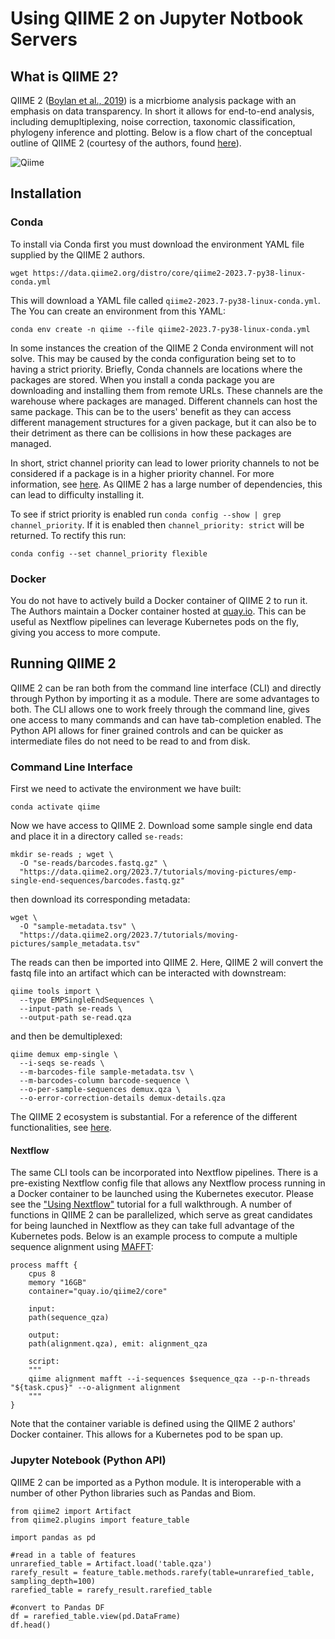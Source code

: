 # Using QIIME 2 on Jupyter Notbook Servers

## What is QIIME 2?

QIIME 2 ([Boylan et al., 2019](https://www.nature.com/articles/s41587-019-0209-9)) is a micrbiome analysis package with an emphasis on data transparency. In short it allows for end-to-end analysis, including demupltiplexing, noise correction, taxonomic classification, phylogeny inference and plotting. Below is a flow chart of the conceptual outline of QIIME 2 (courtesy of the authors, found [here](https://docs.qiime2.org/2023.7/tutorials/overview/)).

<img src="../img/qiime_overview.png" alt= "Qiime">

## Installation

### Conda
To install via Conda first you must download the environment YAML file supplied by the QIIME 2 authors. 

```wget https://data.qiime2.org/distro/core/qiime2-2023.7-py38-linux-conda.yml```

This will download a YAML file called ```qiime2-2023.7-py38-linux-conda.yml```. The  You can create an environment from this YAML:

```conda env create -n qiime --file qiime2-2023.7-py38-linux-conda.yml```

In some instances the creation of the QIIME 2 Conda environment will not solve. This may be caused by the conda configuration being set to to having a strict priority. Briefly, Conda channels are locations where the packages are stored. When you install a conda package you are downloading and installing them from remote URLs. These channels are the warehouse where packages are managed. Different channels can host the same package. This can be to the users' benefit as they can access different management structures for a given package, but it can also be to their detriment as there can be collisions in how these packages are managed. 

In short, strict channel priority can lead to lower priority channels to not be considered if a package is in a higher priority channel. For more information, see [here](https://conda.io/projects/conda/en/latest/user-guide/tasks/manage-channels.html). As QIIME 2 has a large number of dependencies, this can lead to difficulty installing it.

To see if strict priority is enabled run ```conda config --show | grep channel_priority```. If it is enabled then ```channel_priority: strict``` will be returned. To rectify this run:

```conda config --set channel_priority flexible```

### Docker

You do not have to actively build a Docker container of QIIME 2 to run it. The Authors maintain a Docker container hosted at [quay.io](quay.io/qiime2/latest). This can be useful as Nextflow pipelines can leverage Kubernetes pods on the fly, giving you access to more compute.

## Running QIIME 2

QIIME 2 can be ran both from the command line interface (CLI) and directly through Python by importing it as a module. There are some advantages to both. The CLI allows one to work freely through the command line, gives one access to many commands and can have tab-completion enabled. The Python API allows for finer grained controls and can be quicker as intermediate files do not need to be read to and from disk.

### Command Line Interface

First we need to activate the environment we have built:

```conda activate qiime```

Now we have access to QIIME 2. Download some sample single end data and place it in a directory called ```se-reads```:

``` 
mkdir se-reads ; wget \
  -O "se-reads/barcodes.fastq.gz" \
  "https://data.qiime2.org/2023.7/tutorials/moving-pictures/emp-single-end-sequences/barcodes.fastq.gz"
```

then download its corresponding metadata:

```
wget \
  -O "sample-metadata.tsv" \
  "https://data.qiime2.org/2023.7/tutorials/moving-pictures/sample_metadata.tsv"
```


The reads can then be imported into QIIME 2.  Here, QIIME 2 will convert the fastq file into an artifact which can be interacted with downstream:

```
qiime tools import \
  --type EMPSingleEndSequences \
  --input-path se-reads \
  --output-path se-read.qza
```

and then be demultiplexed:

```
qiime demux emp-single \
  --i-seqs se-reads \
  --m-barcodes-file sample-metadata.tsv \
  --m-barcodes-column barcode-sequence \
  --o-per-sample-sequences demux.qza \
  --o-error-correction-details demux-details.qza
```

The QIIME 2 ecosystem is substantial. For a reference of the different functionalities, see [here](https://docs.qiime2.org/2023.7/tutorials/).


#### Nextflow

The same CLI tools can be incorporated into Nextflow pipelines. There is a pre-existing Nextflow config file that allows any Nextflow process running in a Docker container to be launched using the Kubernetes executor. Please see the ["Using Nextflow"](https://docs.climb.ac.uk/notebook-servers/using-nextflow/) tutorial for a full walkthrough. A number of functions in QIIME 2 can be parallelized, which serve as great candidates for being launched in Nextflow as they can take full advantage of the Kubernetes pods. Below is an example process to compute a multiple sequence alignment using [MAFFT](https://mafft.cbrc.jp/alignment/software/):

```
process mafft {
    cpus 8
    memory "16GB"
    container="quay.io/qiime2/core"

    input:
    path(sequence_qza)

    output:
    path(alignment.qza), emit: alignment_qza
    
    script:
    """
    qiime alignment mafft --i-sequences $sequence_qza --p-n-threads "${task.cpus}" --o-alignment alignment
    """
}
```

Note that the container variable is defined using the QIIME 2 authors' Docker container. This allows for a Kubernetes pod to be span up.

### Jupyter Notebook (Python API)

QIIME 2 can be imported as a Python module. It is interoperable with a number of other Python libraries such as Pandas and Biom.

```
from qiime2 import Artifact
from qiime2.plugins import feature_table

import pandas as pd

#read in a table of features
unrarefied_table = Artifact.load('table.qza')
rarefy_result = feature_table.methods.rarefy(table=unrarefied_table, sampling_depth=100)
rarefied_table = rarefy_result.rarefied_table

#convert to Pandas DF
df = rarefied_table.view(pd.DataFrame)
df.head()
```